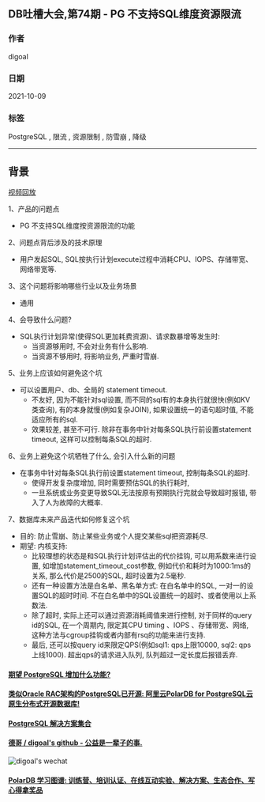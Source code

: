 ## DB吐槽大会,第74期 - PG 不支持SQL维度资源限流  
  
### 作者  
digoal  
  
### 日期  
2021-10-09  
  
### 标签  
PostgreSQL , 限流 , 资源限制 , 防雪崩 , 降级       
  
----  
  
## 背景  
[视频回放]()  
  
1、产品的问题点  
- PG 不支持SQL维度按资源限流的功能  
  
2、问题点背后涉及的技术原理  
- 用户发起SQL, SQL按执行计划execute过程中消耗CPU、IOPS、存储带宽、网络带宽等.   
  
3、这个问题将影响哪些行业以及业务场景  
- 通用  
  
4、会导致什么问题?  
- SQL执行计划异常(使得SQL更加耗费资源)、请求数暴增等发生时:   
    - 当资源够用时, 不会对业务有什么影响.   
    - 当资源不够用时, 将影响业务, 严重时雪崩.   
  
5、业务上应该如何避免这个坑  
- 可以设置用户、db、全局的 statement timeout.   
    - 不友好, 因为不能针对sql设置, 而不同的sql有的本身执行就很快(例如KV类查询), 有的本身就慢(例如复杂JOIN), 如果设置统一的语句超时值, 不能适应所有的sql.   
    - 效果较差, 甚至不可行. 除非在事务中针对每条SQL执行前设置statement timeout, 这样可以控制每条SQL的超时.   
  
6、业务上避免这个坑牺牲了什么, 会引入什么新的问题  
- 在事务中针对每条SQL执行前设置statement timeout, 控制每条SQL的超时.   
    - 使得开发复杂度增加, 同时需要预估SQL的执行耗时,   
    - 一旦系统或业务变更导致SQL无法按原有预期执行完就会导致超时报错, 带入了人为故障的大概率.   
  
7、数据库未来产品迭代如何修复这个坑  
- 目的: 防止雪崩、防止某些业务或个人提交某些sql把资源耗尽.    
- 期望: 内核支持:   
    - 比较理想的状态是和SQL执行计划评估出的代价挂钩, 可以用系数来进行设置, 如增加statement_timeout_cost参数, 例如代价和耗时为1000:1ms的关系, 那么代价是2500的SQL, 超时设置为2.5毫秒.     
    - 还有一种设置方法是白名单、黑名单方式: 在白名单中的SQL, 一对一的设置SQL的超时时间. 不在白名单中的SQL设置统一的超时、或者使用以上系数法.   
    - 除了超时, 实际上还可以通过资源消耗阈值来进行控制, 对于同样的query id的SQL, 在一个周期内, 限定其CPU timing 、IOPS  、存储带宽、网络, 这种方法与cgroup挂钩或者内部有rsq的功能来进行支持.    
    - 最后, 还可以按query id来限定QPS(例如sql1: qps上限10000, sql2: qps上线1000). 超出qps的请求进入队列, 队列超过一定长度后报错丢弃.    
  
     
  
#### [期望 PostgreSQL 增加什么功能?](https://github.com/digoal/blog/issues/76 "269ac3d1c492e938c0191101c7238216")
  
  
#### [类似Oracle RAC架构的PostgreSQL已开源: 阿里云PolarDB for PostgreSQL云原生分布式开源数据库!](https://github.com/alibaba/PolarDB-for-PostgreSQL "57258f76c37864c6e6d23383d05714ea")
  
  
#### [PostgreSQL 解决方案集合](https://yq.aliyun.com/topic/118 "40cff096e9ed7122c512b35d8561d9c8")
  
  
#### [德哥 / digoal's github - 公益是一辈子的事.](https://github.com/digoal/blog/blob/master/README.md "22709685feb7cab07d30f30387f0a9ae")
  
  
![digoal's wechat](../pic/digoal_weixin.jpg "f7ad92eeba24523fd47a6e1a0e691b59")
  
  
#### [PolarDB 学习图谱: 训练营、培训认证、在线互动实验、解决方案、生态合作、写心得拿奖品](https://www.aliyun.com/database/openpolardb/activity "8642f60e04ed0c814bf9cb9677976bd4")
  
